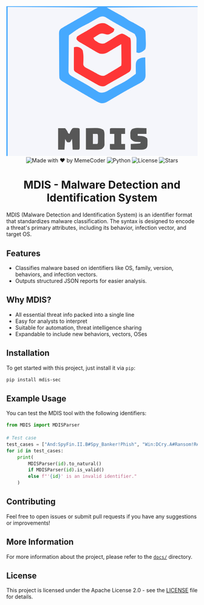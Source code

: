 <div align="center"> <img src="https://raw.githubusercontent.com/memecoder12345678/MDIS/refs/heads/main/imgs/icon.svg" alt="MDIS"></div>

<div align="center">
  <img src="https://img.shields.io/badge/creator-MemeCoder-red" alt="Made with ❤️ by MemeCoder">
  <img src="https://img.shields.io/badge/Python-3.10%2B-blue?logo=python&logoColor=white" alt="Python">
  <img src="https://img.shields.io/github/license/memecoder12345678/MDIS?style=flat&logo=open-source-initiative&logoColor=white" alt="License">
  <img src="https://img.shields.io/github/stars/memecoder12345678/MDIS?style=social" alt="Stars">
</div>
<h1 align="center">MDIS - Malware Detection and Identification System</h1>

MDIS (Malware Detection and Identification System) is an identifier format that standardizes malware classification. The syntax is designed to encode a threat's primary attributes, including its behavior, infection vector, and target OS.

## Features
- Classifies malware based on identifiers like OS, family, version, behaviors, and infection vectors.
- Outputs structured JSON reports for easier analysis.

## Why MDIS?
- All essential threat info packed into a single line
- Easy for analysts to interpret
- Suitable for automation, threat intelligence sharing
- Expandable to include new behaviors, vectors, OSes

## Installation
To get started with this project,  just install it via `pip`:

```bash
pip install mdis-sec
```

## Example Usage
You can test the MDIS tool with the following identifiers:

```python
from MDIS import MDISParser

# Test case
test_cases = ["And:SpyFin.II.B#Spy_Banker!Phish", "Win:DCry.A#Ransom!Removable"]
for id in test_cases:
    print(
        MDISParser(id).to_natural()
        if MDISParser(id).is_valid()
        else f"'{id}' is an invalid identifier."
    )

```

## Contributing
Feel free to open issues or submit pull requests if you have any suggestions or improvements!

## More Information
For more information about the project, please refer to the [`docs/`](./docs) directory.

## License
This project is licensed under the Apache License 2.0 - see the [LICENSE](LICENSE) file for details.

